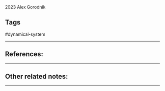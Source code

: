 2023
Alex Gorodnik


## Tags
#dynamical-system 

---

## References:


---
## Other related notes:


---

